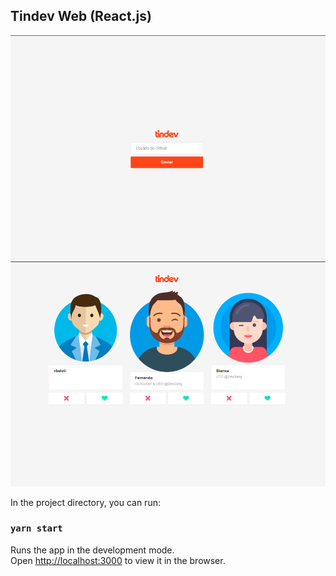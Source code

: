 ## Tindev Web (React.js)

<img src="https://github.com/vbeloti/tindev-web/blob/master/.github/tindev-1.png?raw=true" alt="Tindev" />
<img src="https://github.com/vbeloti/tindev-web/blob/master/.github/tindev-2.png?raw=true" alt="Tindev" />

In the project directory, you can run:

### `yarn start`

Runs the app in the development mode.<br />
Open [http://localhost:3000](http://localhost:3000) to view it in the browser.
